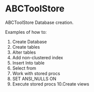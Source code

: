 # ABCToolStore
ABCToolStore Database creation.


Examples of how to: 
1. Create Database 
2. Create tables 
3. Alter tables 
4. Add non-clustered index 
5. Insert Into table 
6. Select from
7. Work with stored procs
8. SET ANSI_NULLS ON
9. Execute stored procs
10.Create views
